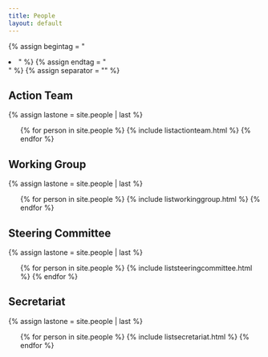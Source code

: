 ```yaml
---
title: People
layout: default
---
```


{% assign begintag = "<li>" %}
{% assign endtag = "</li>" %}
{% assign separator = "" %}

## Action Team

{% assign lastone = site.people | last %}
<ul>
{% for person in site.people %}
{% include listactionteam.html %}
{% endfor %}
</ul>

## Working Group

{% assign lastone = site.people | last %}
<ul>
{% for person in site.people %}
{% include listworkinggroup.html %}
{% endfor %}
</ul>

## Steering Committee

{% assign lastone = site.people | last %}
<ul>
{% for person in site.people %}
{% include liststeeringcommittee.html %}
{% endfor %}
</ul>


## Secretariat

{% assign lastone = site.people | last %}
<ul>
{% for person in site.people %}
{% include listsecretariat.html %}
{% endfor %}
</ul>

